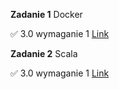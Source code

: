**Zadanie 1** Docker

:white_check_mark: 3.0 wymaganie 1 [Link](https://github.com/damianbarszcz/ebiznes)


**Zadanie 2** Scala

:white_check_mark: 3.0 wymaganie 1 [Link](https://github.com/damianbarszcz/ebiznes)


